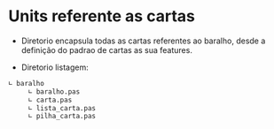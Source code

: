 # Units referente as cartas

- Diretorio encapsula todas as cartas referentes ao baralho, desde a definição do padrao de cartas as sua features.

- Diretorio listagem:
```bash
∟ baralho
     ∟ baralho.pas
     ∟ carta.pas 
     ∟ lista_carta.pas
     ∟ pilha_carta.pas

```
### 